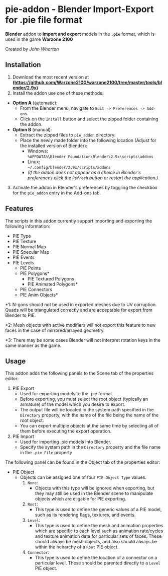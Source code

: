 # pie-addon - Blender Import-Export for .pie file format

**Blender** addon to **import and export** models in the **`.pie`** format, which is used in the game **Warzone 2100**

Created by *John Wharton*

## Installation

1. Download the most recent version at **(https://github.com/Warzone2100/warzone2100/tree/master/tools/blender/2.9x)**
2. Install the addon use one of these methods:
* __Option A__ (automatic):
    * From the Blender menu, navigate to `Edit -> Preferences -> Add-ons`.
    * Click on the `Install` button and select the zipped folder containing the addon.
* __Option B__ (manual):
    * Extract the zipped files to `pie_addon` directory.
    * Place the newly made folder into the following location (Adjust for the installed version of Blender):
        * Windows:\
            `%APPDATA%\Blender Foundation\Blender\2.9x\scripts\addons`
        * Linux:\
            `~/.config/blender/2.9x/scripts/addons`
        * *(If the addon does not appear as a choice in Blender's preferences click the `Refresh` button or restart the application.)*
3. Activate the addon in Blender's preferences by toggling the checkbox for the `pie_addon` entry in the Add-ons tab.

## Features

The scripts in this addon currently support importing and exporting the following information:

* PIE Type
* PIE Texture
* PIE Normal Map
* PIE Specular Map
* PIE Events
* PIE Levels
    * PIE Points
    * PIE Polygons*
        * PIE Textured Polygons
        * PIE Animated Polygons*
    * PIE Connectors
    * PIE Anim Objects*

*1: N-gons should not be used in exported meshes due to UV corruption. Quads will be triangulated correctly and are acceptable for export from Blender to PIE.

*2: Mesh objects with active modifiers will not export this feature to new faces in the case of mirrored/arrayed geometry.

*3: There may be some cases Blender will not interpret rotation keys in the same manner as the game.

## Usage

This addon adds the following panels to the Scene tab of the properties editor:

1. PIE Export
    * Used for exporting models to the .pie format.
    * Before exporting, you must select the root object (typically an armature) of the model which you desire to export.
    * The output file will be located in the system path specified in the `Directory` property, with the name of the file being the name of the root object.
    * You can export multiple objects at the same time by selecting all of them before executing the export operation.
2. PIE Import
    * Used for importing .pie models into Blender.
    * Specify the system path in the `Directory` property and the file name in the `.pie File` property

The following panel can be found in the Object tab of the properties editor:

* PIE Object
    * Objects can be assigned one of four `PIE Object Type` values.
        1. `None`:
            * Objects with this type will be ignored when exporting, but they may still be used in the Blender scene to manipulate objects which are eligable for PIE exporting.
        2. `Root`:
            * This type is used to define the generic values of a PIE model, such as its rendering flags, textures, and events.
        3. `Level`:
            * This type is used to define the mesh and animation properties which are specific to each level such as animation rate/cycles and texture animation data for particular sets of faces. These should always be mesh objects, and also should always be within the heirarchy of a `Root` PIE object.
        4. `Connector`:
            * This type is used to define the location of a connector on a particular level. These should be parented directly to a `Level` PIE object.
